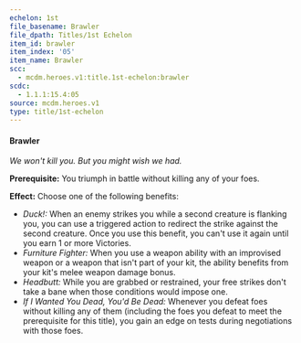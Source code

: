 ```yaml
---
echelon: 1st
file_basename: Brawler
file_dpath: Titles/1st Echelon
item_id: brawler
item_index: '05'
item_name: Brawler
scc:
  - mcdm.heroes.v1:title.1st-echelon:brawler
scdc:
  - 1.1.1:15.4:05
source: mcdm.heroes.v1
type: title/1st-echelon
---
```


#### Brawler

*We won't kill you. But you might wish we had.*

**Prerequisite:** You triumph in battle without killing any of your foes.

**Effect:** Choose one of the following benefits:

- *Duck!:* When an enemy strikes you while a second creature is flanking you, you can use a triggered action to redirect the strike against the second creature. Once you use this benefit, you can't use it again until you earn 1 or more Victories.
- *Furniture Fighter:* When you use a weapon ability with an improvised weapon or a weapon that isn't part of your kit, the ability benefits from your kit's melee weapon damage bonus.
- *Headbutt:* While you are grabbed or restrained, your free strikes don't take a bane when those conditions would impose one.
- *If I Wanted You Dead, You'd Be Dead:* Whenever you defeat foes without killing any of them (including the foes you defeat to meet the prerequisite for this title), you gain an edge on tests during negotiations with those foes.
